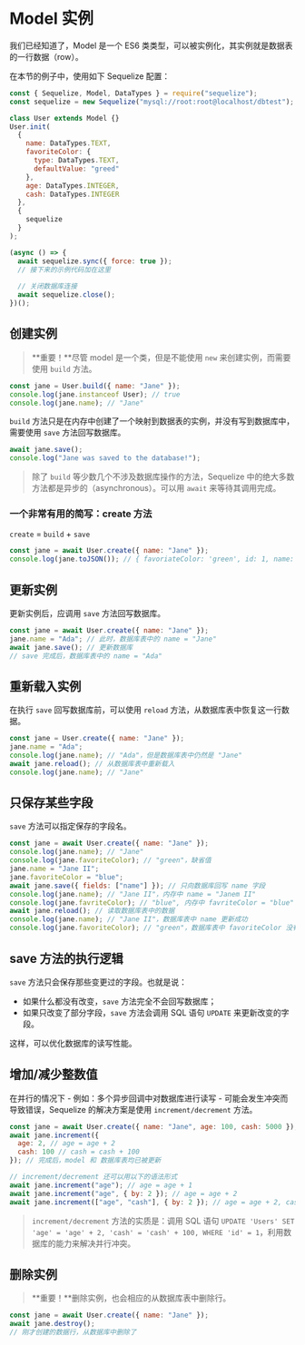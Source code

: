 # Model 实例

我们已经知道了，Model 是一个 ES6 类类型，可以被实例化，其实例就是数据表的一行数据（row）。

在本节的例子中，使用如下 Sequelize 配置：

```javascript
const { Sequelize, Model, DataTypes } = require("sequelize");
const sequelize = new Sequelize("mysql://root:root@localhost/dbtest");

class User extends Model {}
User.init(
  {
    name: DataTypes.TEXT,
    favoriteColor: {
      type: DataTypes.TEXT,
      defaultValue: "greed"
    },
    age: DataTypes.INTEGER,
    cash: DataTypes.INTEGER
  },
  {
    sequelize
  }
);

(async () => {
  await sequelize.sync({ force: true });
  // 接下来的示例代码加在这里
  
  // 关闭数据库连接
  await sequelize.close();
})();
```



## 创建实例

> **重要！**尽管 model 是一个类，但是不能使用 `new` 来创建实例，而需要使用 `build` 方法。

```javascript
const jane = User.build({ name: "Jane" });
console.log(jane.instanceof User); // true
console.log(jane.name); // "Jane"
```

`build` 方法只是在内存中创建了一个映射到数据表的实例，并没有写到数据库中，需要使用 `save` 方法回写数据库。

```javascript
await jane.save();
console.log("Jane was saved to the database!");
```

> 除了 `build` 等少数几个不涉及数据库操作的方法，Sequelize 中的绝大多数方法都是异步的（asynchronous）。可以用 `await` 来等待其调用完成。



### 一个非常有用的简写：create 方法

`create`  = `build` + `save`

```javascript
const jane = await User.create({ name: "Jane" });
console.log(jane.toJSON()); // { favoriateColor: 'green', id: 1, name: 'Jane', ...}
```



## 更新实例

更新实例后，应调用 `save` 方法回写数据库。

```javascript
const jane = await User.create({ name: "Jane" });
jane.name = "Ada"; // 此时，数据库表中的 name = "Jane"
await jane.save(); // 更新数据库
// save 完成后，数据库表中的 name = "Ada"
```



## 重新载入实例

在执行 `save` 回写数据库前，可以使用 `reload` 方法，从数据库表中恢复这一行数据。

```javascript
const jane = User.create({ name: "Jane" });
jane.name = "Ada";
console.log(jane.name); // "Ada"，但是数据库表中仍然是 "Jane"
await jane.reload(); // 从数据库表中重新载入
console.log(jane.name); // "Jane"
```



## 只保存某些字段

`save` 方法可以指定保存的字段名。

```javascript
const jane = await User.create({ name: "Jane" });
console.log(jane.name); // "Jane"
console.log(jane.favoriteColor); // "green"，缺省值
jane.name = "Jane II";
jane.favoriteColor = "blue";
await jane.save({ fields: ["name"] }); // 只向数据库回写 name 字段
console.log(jane.name); // "Jane II"，内存中 name = "Janem II"
console.log(jane.favriteColor); // "blue", 内存中 favriteColor = "blue"
await jane.reload(); // 读取数据库表中的数据
console.log(jane.name); // "Jane II"，数据库表中 name 更新成功
console.log(jane.favoriteColor); // "green"，数据库表中 favoriteColor 没有更新
```



## save 方法的执行逻辑

`save` 方法只会保存那些变更过的字段。也就是说：

- 如果什么都没有改变，`save` 方法完全不会回写数据库；
- 如果只改变了部分字段，`save` 方法会调用 SQL 语句 `UPDATE` 来更新改变的字段。

这样，可以优化数据库的读写性能。



## 增加/减少整数值

在并行的情况下 - 例如：多个异步回调中对数据库进行读写 - 可能会发生冲突而导致错误，Sequelize 的解决方案是使用 `increment/decrement` 方法。

```javascript
const jane = await User.create({ name: "Jane", age: 100, cash: 5000 });
await jane.increment({
  age: 2, // age = age + 2
  cash: 100 // cash = cash + 100
}); // 完成后，model 和 数据库表均已被更新

// increment/decrement 还可以用以下的语法形式
await jane.increment("age"); // age = age + 1
await jane.increment("age", { by: 2 }); // age = age + 2
await jane.increment(["age", "cash"], { by: 2 }); // age = age + 2, cash = cash + 2
```

>  `increment/decrement` 方法的实质是：调用 SQL 语句 `UPDATE 'Users' SET 'age' = 'age' + 2, 'cash' = 'cash' + 100, WHERE 'id' = 1`，利用数据库的能力来解决并行冲突。



## 删除实例

> **重要！**删除实例，也会相应的从数据库表中删除行。

```javascript
const jane = await User.create({ name: "Jane" });
await jane.destroy();
// 刚才创建的数据行，从数据库中删除了
```




